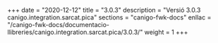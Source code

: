 +++
date        = "2020-12-12"
title       = "3.0.3"
description = "Versió 3.0.3 canigo.integration.sarcat.pica"
sections    = "canigo-fwk-docs"
enllac		= "/canigo-fwk-docs/documentacio-llibreries/canigo.integration.sarcat.pica/3.0.3/"
weight		= 1
+++
